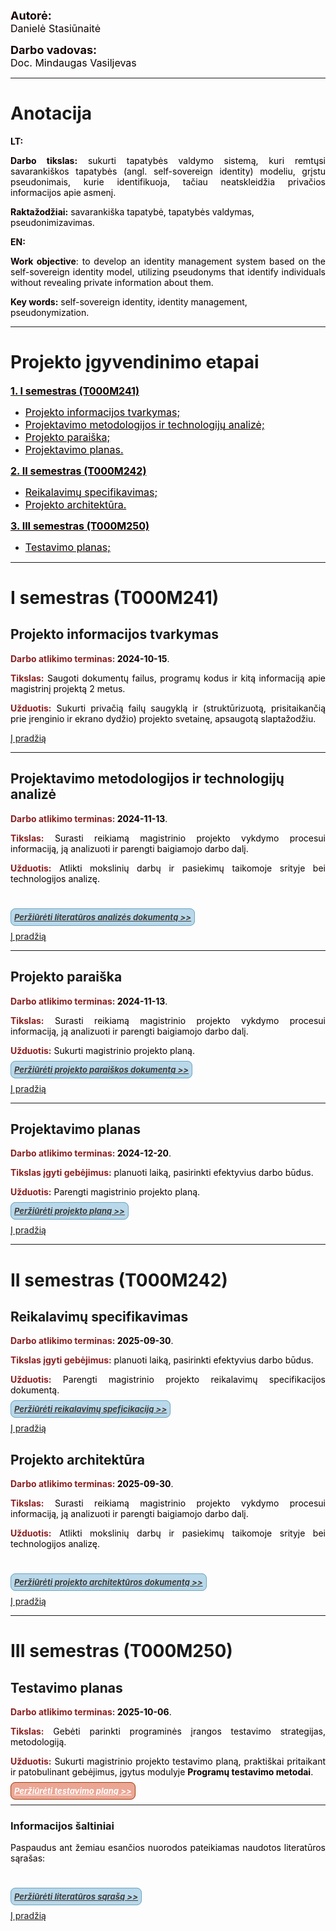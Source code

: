 <p>
    <div style="font-weight:bold;font-size:large;color:rgb(22, 4, 4)">Autorė:</div>
    <div style="font-size:medium;color:rgb(14, 1, 1)">Danielė Stasiūnaitė</div>
</p>

<p>
    <div style="font-weight:bold;font-size:large;color:rgb(22, 4, 4)">Darbo vadovas:</div>
    <div style="font-size:medium;color:rgb(14, 1, 1)">Doc. Mindaugas Vasiljevas</div>
</p>

---

# Anotacija

<p style="color:rgb(14, 1, 1);font-weight:bold">LT:</p>

<p style="text-align:justify;color:rgb(14, 1, 1)">
<b>Darbo tikslas:</b> sukurti tapatybės valdymo sistemą, kuri remtųsi savarankiškos tapatybės (angl. self-sovereign identity) modeliu, grįstu pseudonimais, kurie identifikuoja, tačiau neatskleidžia privačios informacijos apie asmenį.
</p>

<p style="text-align:left;color:rgb(14, 1, 1)">
    <b>Raktažodžiai:</b> savarankiška tapatybė, tapatybės valdymas, pseudonimizavimas.
</p>

<p style="color:rgb(14, 1, 1);font-weight:bold">EN:</p>
<p style="text-align:justify;color:rgb(14, 1, 1)">
<b>Work objective</b>: to develop an identity management system based on the self-sovereign identity model, utilizing pseudonyms that identify individuals without revealing private information about them.
</p>

<p style="text-align:left;color:rgb(14, 1, 1)">
    <b>Key words:</b> self-sovereign identity, identity management, pseudonymization.
</p>

---

# Projekto įgyvendinimo etapai

<a href="#i-semestras-T000M241" style="color:rgb(14, 1, 1);font-weight:bold;font-size:medium"
onmouseover="this.style.color='rgb(139, 9, 9)';" onmouseout="this.style.color='rgb(14, 1, 1)';">1. I semestras (T000M241)</a>
   - <a href="#projekto-informacijos-tvarkymas" style="color:rgb(14, 1, 1);font-size:medium"
   onmouseover="this.style.color='rgb(124, 7, 7)';"
   onmouseout="this.style.color='rgb(14, 1, 1)';">Projekto informacijos tvarkymas;</a>
   - <a href="#projektavimo-metodologijos-ir-technologijų-analizė" style="color:rgb(14, 1, 1);font-size:medium"
   onmouseover="this.style.color='rgb(124, 7, 7)';"
   onmouseout="this.style.color='rgb(14, 1, 1)';">Projektavimo metodologijos ir technologijų analizė;</a>
   - <a href="#projekto-paraiška" style="color:rgb(14, 1, 1);font-size:medium"
   onmouseover="this.style.color='rgb(124, 7, 7)';"
   onmouseout="this.style.color='rgb(14, 1, 1)';">Projekto paraiška;</a>
   - <a href="#projektavimo-planas" style="color:rgb(14, 1, 1);font-size:medium"
   onmouseover="this.style.color='rgb(124, 7, 7)';"
   onmouseout="this.style.color='rgb(14, 1, 1)';">Projektavimo planas.</a>

<a href="#ii-semestras-T000M242" style="color:rgb(14, 1, 1);font-weight:bold;font-size:medium"
onmouseover="this.style.color='rgb(124, 7, 7)';" onmouseout="this.style.color='rgb(14, 1, 1)';">2. II semestras (T000M242)</a>
   - <a href="#reikalavimų-specifikavimas" style="color:rgb(14, 1, 1);font-size:medium"
   onmouseover="this.style.color='rgb(124, 7, 7)';"
   onmouseout="this.style.color='rgb(14, 1, 1)';">Reikalavimų specifikavimas;</a>
   - <a href="#projekto-architektūra" style="color:rgb(14, 1, 1);font-size:medium"
   onmouseover="this.style.color='rgb(124, 7, 7)';"
   onmouseout="this.style.color='rgb(14, 1, 1)';">Projekto architektūra.</a>

<a href="#iii-semestras-T000M250" style="color:rgb(14, 1, 1);font-weight:bold;font-size:medium"
onmouseover="this.style.color='rgb(124, 7, 7)';" onmouseout="this.style.color='rgb(14, 1, 1)';">3. III semestras (T000M250)</a>
   - <a href="#testavimo-planas" style="color:rgb(14, 1, 1);font-size:medium"
   onmouseover="this.style.color='rgb(124, 7, 7)';"
   onmouseout="this.style.color='rgb(14, 1, 1)';">Testavimo planas;</a>

---

# I semestras (T000M241)
## Projekto informacijos tvarkymas
<div style="text-align:justify;color:rgb(14, 1, 1)">
    <p><b style="color:rgb(139, 32, 32)">Darbo atlikimo terminas:</b><b> 2024-10-15</b>.</p>
    <p><b style="color:rgb(139, 32, 32)">Tikslas:</b> Saugoti dokumentų failus, programų kodus ir kitą informaciją apie magistrinį projektą 2 metus.</p>
    <p><b style="color:rgb(139, 32, 32)">Užduotis:</b> Sukurti privačią failų saugyklą ir (struktūrizuotą, prisitaikančią prie įrenginio ir ekrano dydžio) projekto svetainę, apsaugotą slaptažodžiu.</p>
</div>

[Į pradžią](#)

---

## Projektavimo metodologijos ir technologijų analizė
<div style="text-align:justify;color:rgb(14, 1, 1)">
    <p><b style="color:rgb(139, 32, 32)">Darbo atlikimo terminas:</b><b> 2024-11-13</b>.</p>
    <p><b style="color:rgb(139, 32, 32)">Tikslas:</b> Surasti reikiamą magistrinio projekto vykdymo procesui informaciją, ją analizuoti ir parengti baigiamojo darbo dalį.</p>
    <p><b style="color:rgb(139, 32, 32)">Užduotis:</b> Atlikti mokslinių darbų ir pasiekimų taikomoje srityje bei technologijos analizę.</p>
    <br>
   <p><a href="PDFs/Literatūros_analizė.pdf"
    style="color:rgb(61, 61, 61);font-size:13px;background-color:rgb(185, 216, 233);border-radius:8px;padding-top:5px;padding-bottom:5px;padding-left:5px;padding-right:5px;font-weight:bold;font-style:italic;border: 1px solid rgb(106, 164, 196);"
   onmouseover="this.style.color='rgb(124, 7, 7)';this.style.backgroundColor='rgb(240, 204, 204)'"
   onmouseout="this.style.color='rgb(61, 61, 61)';this.style.backgroundColor='rgb(185, 216, 233)'">Peržiūrėti literatūros analizės dokumentą >></a></p>
</div>

[Į pradžią](#)

---

## Projekto paraiška
<div style="text-align:justify;color:rgb(14, 1, 1)">
    <p><b style="color:rgb(139, 32, 32)">Darbo atlikimo terminas:</b><b> 2024-11-13</b>.</p>
    <p><b style="color:rgb(139, 32, 32)">Tikslas:</b> Surasti reikiamą magistrinio projekto vykdymo procesui informaciją, ją analizuoti ir parengti baigiamojo darbo dalį.</p>
    <p><b style="color:rgb(139, 32, 32)">Užduotis:</b> Sukurti magistrinio projekto planą.</p>
    <p><a href="PDFs/Projekto_paraiška.pdf"
    style="color:rgb(61, 61, 61);font-size:13px;background-color:rgb(185, 216, 233);border-radius:8px;padding-top:5px;padding-bottom:5px;padding-left:5px;padding-right:5px;font-weight:bold;font-style:italic;border: 1px solid rgb(106, 164, 196);"
   onmouseover="this.style.color='rgb(124, 7, 7)';this.style.backgroundColor='rgb(240, 204, 204)'"
   onmouseout="this.style.color='rgb(61, 61, 61)';this.style.backgroundColor='rgb(185, 216, 233)'">Peržiūrėti projekto paraiškos dokumentą >></a></p>
</div>

[Į pradžią](#)

---

## Projektavimo planas
<div style="text-align:justify;color:rgb(14, 1, 1)">
    <p><b style="color:rgb(139, 32, 32)">Darbo atlikimo terminas:</b><b> 2024-12-20</b>.</p>
    <p><b style="color:rgb(139, 32, 32)">Tikslas įgyti gebėjimus:</b> planuoti laiką, pasirinkti efektyvius darbo būdus.</p>
    <p><b style="color:rgb(139, 32, 32)">Užduotis:</b> Parengti magistrinio projekto planą.</p>
    <p><a href="PDFs/Projekto_planas_V2.pdf"
    style="color:rgb(61, 61, 61);font-size:13px;background-color:rgb(185, 216, 233);border-radius:8px;padding-top:5px;padding-bottom:5px;padding-left:5px;padding-right:5px;font-weight:bold;font-style:italic;border: 1px solid rgb(106, 164, 196);"
   onmouseover="this.style.color='rgb(124, 7, 7)';this.style.backgroundColor='rgb(240, 204, 204)'"
   onmouseout="this.style.color='rgb(61, 61, 61)';this.style.backgroundColor='rgb(185, 216, 233)'">Peržiūrėti projekto planą >></a></p>
</div>

[Į pradžią](#)

---

# II semestras (T000M242)
## Reikalavimų specifikavimas
<div style="text-align:justify;color:rgb(14, 1, 1)">
    <p><b style="color:rgb(139, 32, 32)">Darbo atlikimo terminas:</b><b> 2025-09-30</b>.</p>
    <p><b style="color:rgb(139, 32, 32)">Tikslas įgyti gebėjimus:</b> planuoti laiką, pasirinkti efektyvius darbo būdus.</p>
    <p><b style="color:rgb(139, 32, 32)">Užduotis:</b> Parengti magistrinio projekto reikalavimų specifikacijos dokumentą.</p>
    <p><a href="PDFs/Reikalavimų_specifikavimas.pdf"
    style="color:rgb(61, 61, 61);font-size:13px;background-color:rgb(185, 216, 233);border-radius:8px;padding-top:5px;padding-bottom:5px;padding-left:5px;padding-right:5px;font-weight:bold;font-style:italic;border: 1px solid rgb(106, 164, 196);"
   onmouseover="this.style.color='rgb(124, 7, 7)';this.style.backgroundColor='rgb(240, 204, 204)'"
   onmouseout="this.style.color='rgb(61, 61, 61)';this.style.backgroundColor='rgb(185, 216, 233)'">Peržiūrėti reikalavimų speficikaciją >></a></p>
</div>

[Į pradžią](#)

## Projekto architektūra
<div style="text-align:justify;color:rgb(14, 1, 1)">
    <p><b style="color:rgb(139, 32, 32)">Darbo atlikimo terminas:</b><b> 2025-09-30</b>.</p>
    <p><b style="color:rgb(139, 32, 32)">Tikslas:</b> Surasti reikiamą magistrinio projekto vykdymo procesui informaciją, ją analizuoti ir parengti baigiamojo darbo dalį.</p>
    <p><b style="color:rgb(139, 32, 32)">Užduotis:</b> Atlikti mokslinių darbų ir pasiekimų taikomoje srityje bei technologijos analizę.</p>
    <br>
   <p><a href="PDFs/Projekto_architektūra.pdf"
    style="color:rgb(61, 61, 61);font-size:13px;background-color:rgb(185, 216, 233);border-radius:8px;padding-top:5px;padding-bottom:5px;padding-left:5px;padding-right:5px;font-weight:bold;font-style:italic;border: 1px solid rgb(106, 164, 196);"
   onmouseover="this.style.color='rgb(124, 7, 7)';this.style.backgroundColor='rgb(240, 204, 204)'"
   onmouseout="this.style.color='rgb(61, 61, 61)';this.style.backgroundColor='rgb(185, 216, 233)'">Peržiūrėti projekto architektūros dokumentą >></a></p>
</div>

[Į pradžią](#)

---

# III semestras (T000M250)
## Testavimo planas
<div style="text-align:justify;color:rgb(14, 1, 1)">
    <p><b style="color:rgb(139, 32, 32)">Darbo atlikimo terminas:</b><b> 2025-10-06</b>.</p>
    <p><b style="color:rgb(139, 32, 32)">Tikslas:</b> Gebėti parinkti programinės įrangos testavimo strategijas, metodologiją.</p>
    <p><b style="color:rgb(139, 32, 32)">Užduotis:</b> Sukurti magistrinio
    projekto testavimo planą, praktiškai pritaikant ir patobulinant gebėjimus,
    įgytus modulyje <b>Programų testavimo metodai</b>.</p>
    <p><a href="PDFs/Testavimo_planas.pdf"
    style="color:rgba(255, 255, 255, 1);font-size:13px;background-color:rgba(236, 166, 148, 1);border-radius:8px;padding-top:5px;padding-bottom:5px;padding-left:5px;padding-right:5px;font-weight:bold;font-style:italic;border: 1px solid rgba(158, 60, 15, 1);"
   onmouseover="this.style.color='rgb(124, 7, 7)';this.style.backgroundColor='rgb(240, 204, 204)'"
   onmouseout="this.style.color='rgb(61, 61, 61)';this.style.backgroundColor='rgb(185, 216, 233)'">Peržiūrėti testavimo planą >></a></p>
</div>


---

### Informacijos šaltiniai
<div style="text-align:justify;color:rgb(14, 1, 1)">
    <p>Paspaudus ant žemiau esančios nuorodos pateikiamas naudotos literatūros sąrašas:</p>
    <br>
    <p><a href="PDFs/Literatūros_sąrašas.pdf"
    style="color:rgb(61, 61, 61);font-size:13px;background-color:rgb(185, 216, 233);border-radius:8px;padding-top:5px;padding-bottom:5px;padding-left:5px;padding-right:5px;font-weight:bold;font-style:italic;border: 1px solid rgb(106, 164, 196);"
   onmouseover="this.style.color='rgb(124, 7, 7)';this.style.backgroundColor='rgb(240, 204, 204)'"
   onmouseout="this.style.color='rgb(61, 61, 61)';this.style.backgroundColor='rgb(185, 216, 233)'">Peržiūrėti literatūros sąrašą >> </a></p>
</div>


[Į pradžią](#)
